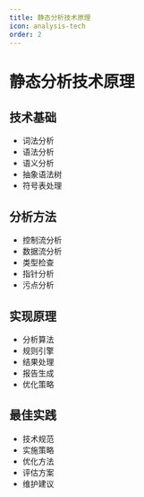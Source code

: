 ```yaml
---
title: 静态分析技术原理
icon: analysis-tech
order: 2
---
```


# 静态分析技术原理

## 技术基础
- 词法分析
- 语法分析
- 语义分析
- 抽象语法树
- 符号表处理

## 分析方法
- 控制流分析
- 数据流分析
- 类型检查
- 指针分析
- 污点分析

## 实现原理
- 分析算法
- 规则引擎
- 结果处理
- 报告生成
- 优化策略

## 最佳实践
- 技术规范
- 实施策略
- 优化方法
- 评估方案
- 维护建议

